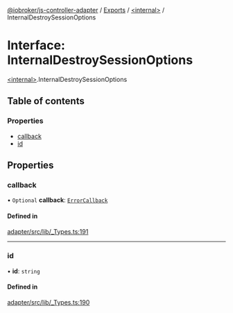 [@iobroker/js-controller-adapter](../README.md) / [Exports](../modules.md) / [\<internal\>](../modules/internal_.md) / InternalDestroySessionOptions

# Interface: InternalDestroySessionOptions

[\<internal\>](../modules/internal_.md).InternalDestroySessionOptions

## Table of contents

### Properties

- [callback](internal_.InternalDestroySessionOptions.md#callback)
- [id](internal_.InternalDestroySessionOptions.md#id)

## Properties

### callback

• `Optional` **callback**: [`ErrorCallback`](../modules/internal_.md#errorcallback)

#### Defined in

[adapter/src/lib/_Types.ts:191](https://github.com/ioBroker/ioBroker.js-controller/blob/d68ed299/packages/adapter/src/lib/_Types.ts#L191)

___

### id

• **id**: `string`

#### Defined in

[adapter/src/lib/_Types.ts:190](https://github.com/ioBroker/ioBroker.js-controller/blob/d68ed299/packages/adapter/src/lib/_Types.ts#L190)
